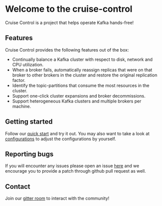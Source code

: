 # Welcome to the cruise-control

Cruise Control is a project that helps operate Kafka hands-free!

## Features
Cruise Control provides the following features out of the box:
* Continually balance a Kafka cluster with respect to disk, network and CPU utilization. 
* When a broker fails, automatically reassign replicas that were on that broker to other brokers in the cluster and restore the original replication factor. 
* Identify the topic-partitions that consume the most resources in the cluster. 
* Support one-click cluster expansions and broker decommissions. 
* Support heterogeneous Kafka clusters and multiple brokers per machine.

## Getting started
Follow our [quick start](https://github.com/linkedin/cruise-control#quick-start) and try it out.
You may also want to take a look at [configurations](https://github.com/linkedin/cruise-control/wiki/Configurations) to adjust the configurations by yourself.

## Reporting bugs
If you will encounter any issues please open an issue [here](https://github.com/linkedin/cruise-control/issues) and we encourage you to provide a patch through github pull request as well. 

## Contact
Join our [gitter room](https://gitter.im/kafka-cruise-control/Lobby) to interact with the community!